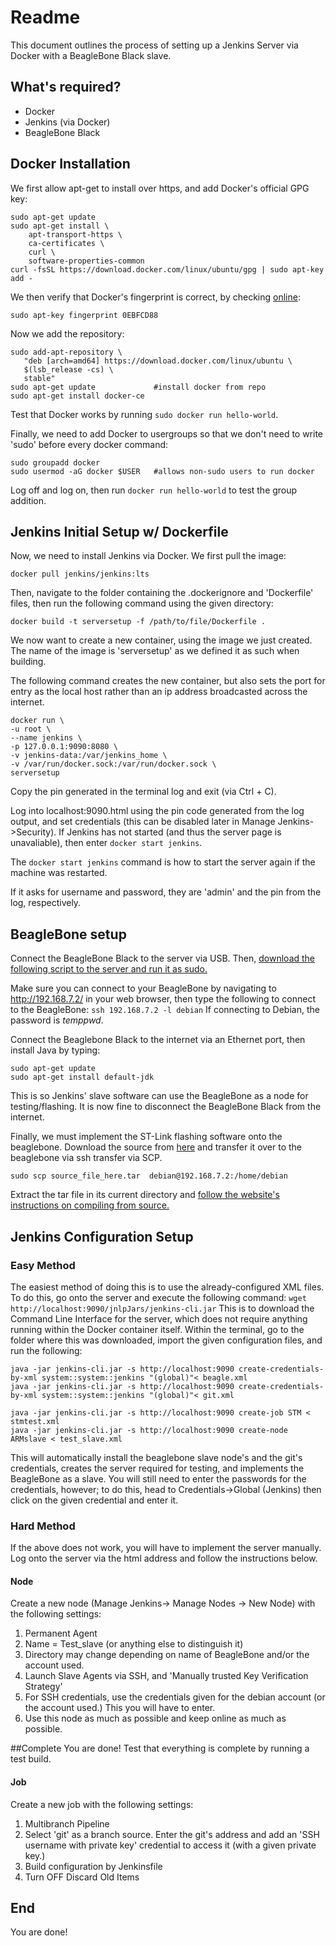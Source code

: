 # Readme
This document outlines the process of setting up a Jenkins Server via Docker with a BeagleBone Black slave.

## What's required?
* Docker
* Jenkins (via Docker)
* BeagleBone Black

## Docker Installation
We first allow apt-get to install over https, and add Docker's official GPG key:
```
sudo apt-get update
sudo apt-get install \
    apt-transport-https \
    ca-certificates \
    curl \
    software-properties-common
curl -fsSL https://download.docker.com/linux/ubuntu/gpg | sudo apt-key add -
```
We then verify that Docker's fingerprint is correct, by checking [online](https://docs.docker.com/engine/installation/linux/docker-ce/ubuntu/#set-up-the-repository):
```
sudo apt-key fingerprint 0EBFCD88 	
```
Now we add the repository:
```
sudo add-apt-repository \
   "deb [arch=amd64] https://download.docker.com/linux/ubuntu \
   $(lsb_release -cs) \
   stable"
sudo apt-get update 			#install docker from repo
sudo apt-get install docker-ce
```
Test that Docker works by running `sudo docker run hello-world`.

Finally, we need to add Docker to usergroups so that we don't need to write 'sudo' before every docker command:
```
sudo groupadd docker
sudo usermod -aG docker $USER 	#allows non-sudo users to run docker
```
Log off and log on, then run `docker run hello-world` to test the group addition.

## Jenkins Initial Setup w/ Dockerfile
Now, we need to install Jenkins via Docker. We first pull the image:
```
docker pull jenkins/jenkins:lts
```
Then, navigate to the folder containing the .dockerignore and 'Dockerfile' files, then run the following command using the given directory:

`docker build -t serversetup -f /path/to/file/Dockerfile .`

We now want to create a new container, using the image we just created. The name of the image is 'serversetup' as we defined it as such when building.

The following command creates the new container, but also sets the port for entry as the local host rather than an ip address broadcasted across the internet.
```
docker run \
-u root \
--name jenkins \
-p 127.0.0.1:9090:8080 \
-v jenkins-data:/var/jenkins_home \
-v /var/run/docker.sock:/var/run/docker.sock \
serversetup
```
Copy the pin generated in the terminal log and exit (via Ctrl + C). 

Log into localhost:9090.html using the pin code generated from the log output, and set credentials (this can be disabled later in Manage Jenkins->Security). If Jenkins has not started (and thus the server page is unavaliable), then enter `docker start jenkins`.

The `docker start jenkins` command is how to start the server again if the machine was restarted.

If it asks for username and password, they are 'admin' and the pin from the log, respectively.

## BeagleBone setup
Connect the BeagleBone Black to the server via USB. Then, [download the following script to the server and run it as sudo.](beagleboard.org/static/Drivers/Linux/FTDI/mkudevrule.sh)

Make sure you can connect to your BeagleBone by navigating to http://192.168.7.2/ in your web browser, then type the following to connect to the BeagleBone:
`ssh 192.168.7.2 -l debian`
If connecting to Debian, the password is *temppwd*. 

Connect the Beaglebone Black to the internet via an Ethernet port, then install Java by typing:
```
sudo apt-get update
sudo apt-get install default-jdk
```

This is so Jenkins' slave software can use the BeagleBone as a node for testing/flashing. It is now fine to disconnect the BeagleBone Black from the internet.

Finally, we must implement the ST-Link flashing software onto the beaglebone. Download the source from [here](https://github.com/texane/stlink) and transfer it over to the beaglebone via ssh transfer via SCP.

```sudo scp source_file_here.tar  debian@192.168.7.2:/home/debian```

Extract the tar file in its current directory and [follow the website's instructions on compiling from source.](https://github.com/texane/stlink/blob/master/doc/compiling.md)

## Jenkins Configuration Setup
### Easy Method
The easiest method of doing this is to use the already-configured XML files. To do this, go onto the server and execute the following command:
```wget http://localhost:9090/jnlpJars/jenkins-cli.jar```
This is to download the Command Line Interface for the server, which does not require anything running within the Docker container itself. Within the terminal, go to the folder where this was downloaded, import the given configuration files, and run the following:

```
java -jar jenkins-cli.jar -s http://localhost:9090 create-credentials-by-xml system::system::jenkins "(global)"< beagle.xml
java -jar jenkins-cli.jar -s http://localhost:9090 create-credentials-by-xml system::system::jenkins "(global)"< git.xml

java -jar jenkins-cli.jar -s http://localhost:9090 create-job STM < stmtest.xml
java -jar jenkins-cli.jar -s http://localhost:9090 create-node ARMslave < test_slave.xml
```
This will automatically install the beaglebone slave node's and the git's credentials, creates the server required for testing, and implements the BeagleBone as a slave. You will still need to enter the passwords for the credentials, however; to do this, head to Credentials->Global (Jenkins) then click on the given credential and enter it. 
### Hard Method
If the above does not work, you will have to implement the server manually. Log onto the server via the html address and follow the instructions below.
#### Node
Create a new node (Manage Jenkins→ Manage Nodes → New Node) with the following settings:
1. Permanent Agent
2. Name = Test_slave (or anything else to distinguish it)
3. Directory may change depending on name of BeagleBone and/or the account used.
5. Launch Slave Agents via SSH, and 'Manually trusted Key Verification Strategy'
6. For SSH credentials, use the credentials given for the debian account (or the account used.) This you will have to enter.
7. Use this node as much as possible and keep online as much as possible.

##Complete
You are done! Test that everything is complete by running a test build.
#### Job
Create a new job with the following settings:
1. Multibranch Pipeline
2. Select 'git' as a branch source. Enter the git's address and add an 'SSH username with private key' credential to access it (with a given private key.)
3. Build configuration by Jenkinsfile
4. Turn OFF Discard Old Items

## End
You are done!
